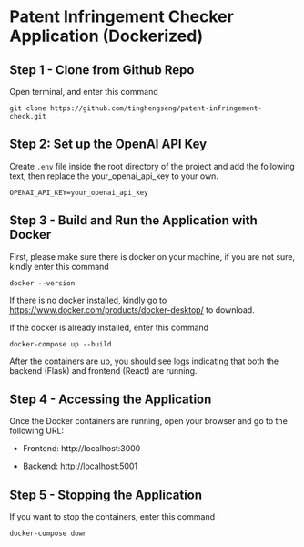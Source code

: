 # Patent Infringement Checker Application (Dockerized)


## Step 1 - Clone from Github Repo
Open terminal, and enter this command

`git clone https://github.com/tinghengseng/patent-infringement-check.git`

## Step 2: Set up the OpenAI API Key
Create `.env` file inside the root directory of the project and add the following text, then replace the your_openai_api_key to your own.

`OPENAI_API_KEY=your_openai_api_key`

## Step 3 - Build and Run the Application with Docker
First, please make sure there is docker on your machine, if you are not sure, kindly enter this command

`docker --version`

If there is no docker installed, kindly go to https://www.docker.com/products/docker-desktop/ to download.

If the docker is already installed, enter this command

`docker-compose up --build`

After the containers are up, you should see logs indicating that both the backend (Flask) and frontend (React) are running.

## Step 4 - Accessing the Application
Once the Docker containers are running, open your browser and go to the following URL:

- Frontend: http://localhost:3000

- Backend: http://localhost:5001

## Step 5 - Stopping the Application
If you want to stop the containers, enter this command

`docker-compose down`
